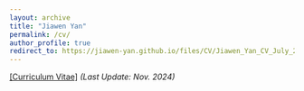 ```yaml
---
layout: archive
title: "Jiawen Yan"
permalink: /cv/
author_profile: true
redirect_to: https://jiawen-yan.github.io/files/CV/Jiawen_Yan_CV_July_2025.pdf
---
```


[[Curriculum Vitae]](https://jiawen-yan.github.io/files/CV/Jiawen_Yan_CV_July_2025.pdf) *(Last Update: Nov. 2024)* 



